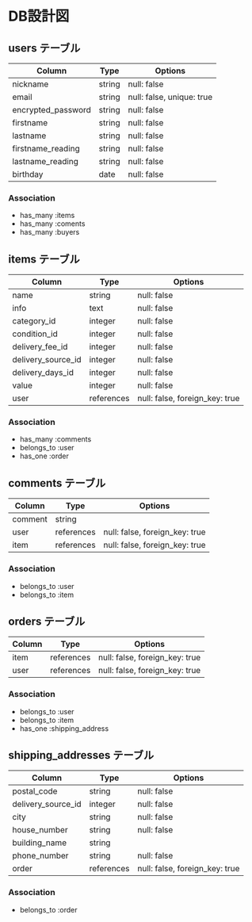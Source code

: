 # DB設計図

## users テーブル

| Column             | Type       | Options                   |
| ------------------ | ---------- | ------------------------- |
| nickname           | string     | null: false               |
| email              | string     | null: false, unique: true |
| encrypted_password | string     | null: false               |
| firstname          | string     | null: false               |
| lastname           | string     | null: false               |
| firstname_reading  | string     | null: false               |
| lastname_reading   | string     | null: false               |
| birthday           | date       | null: false               |


### Association

- has_many :items
- has_many :coments
- has_many :buyers

## items テーブル

| Column             | Type       | Options                        |
| ------------------ | ---------- | ------------------------------ |
| name 　　　         | string     | null: false                    |
| info　　　          | text       | null: false                    |
| category_id        | integer    | null: false                    |
| condition_id       | integer    | null: false                    |
| delivery_fee_id    | integer    | null: false                    |
| delivery_source_id | integer    | null: false                    |
| delivery_days_id   | integer    | null: false                    |
| value              | integer    | null: false                    |
| user               | references | null: false, foreign_key: true |


### Association

- has_many :comments
- belongs_to :user
- has_one :order

## comments テーブル

| Column  | Type       | Options                        |
| ------- | ---------- | ------------------------------ |
| comment | string     |                                |
| user    | references | null: false, foreign_key: true |
| item    | references | null: false, foreign_key: true |

### Association

- belongs_to :user
- belongs_to :item


## orders テーブル

| Column | Type       | Options                        |
| ------ | ---------- | ------------------------------ |
| item   | references | null: false, foreign_key: true |
| user   | references | null: false, foreign_key: true |  

### Association

- belongs_to :user
- belongs_to :item
- has_one :shipping_address


## shipping_addresses テーブル

| Column             | Type       | Options                        |
| ------------------ | ---------- | ------------------------------ |
| postal_code        | string     | null: false                    |  
| delivery_source_id | integer    | null: false                    |
| city               | string     | null: false                    |
| house_number       | string     | null: false                    |
| building_name      | string     |                                |
| phone_number       | string     | null: false                    |
| order              | references | null: false, foreign_key: true |

### Association
- belongs_to :order